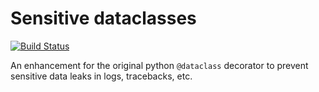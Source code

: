 # Sensitive dataclasses

[![Build Status](https://github.com/mcproger/sensitive-dataclasses/workflows/test/badge.svg?branch=master&event=push)](https://github.com/mcproger/sensitive-dataclasses/actions?query=workflow%3Atest)

An enhancement for the original python `@dataclass` decorator to prevent sensitive data leaks in logs, tracebacks, etc.

